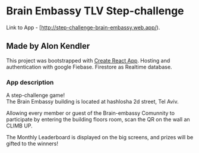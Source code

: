 # Brain Embassy TLV Step-challenge

Link to App - [http://step-challenge-brain-embassy.web.app/).

## Made by Alon Kendler

This project was bootstrapped with [Create React App](https://github.com/facebook/create-react-app).
Hosting and authentication with google Fiebase. Firestore as Realtime database.

### App description
A step-challenge game!  
The Brain Embassy building is located at hashlosha 2d street, Tel Aviv.

Allowing every member or guest of the Brain-embassy Comunnity to participate
by entering the building floors room, scan the QR on the wall an CLIMB UP.

The Monthly Leaderboard is displayed on the big screens, and prizes will be gifted to the winners!

